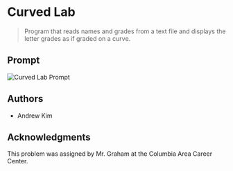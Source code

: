 # Curved Lab

> Program that reads names and grades from a text file and displays the letter grades as if graded on a curve.

## Prompt

![Curved Lab Prompt](https://github.com/ahkim3/Curved-Lab/blob/main/Curved%20Lab.png?raw=true "Prompt")

## Authors
- Andrew Kim

## Acknowledgments

This problem was assigned by Mr. Graham at the Columbia Area Career Center.
